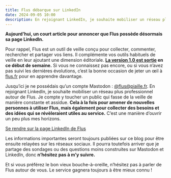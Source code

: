 ```yaml
---
title: Flus débarque sur LinkedIn
date: 2024-09-05 10:00
description: En rejoignant LinkedIn, je souhaite mobiliser un réseau plus professionnel autour de Flus.
---
```


**Aujourd’hui, un court article pour annoncer que Flus possède désormais sa page LinkedIn.**

Pour rappel, Flus est un outil de veille conçu pour collecter, commenter, rechercher et partager vos liens.
Il complémente vos outils habituels de veille en leur ajoutant une dimension éditoriale.
**[La version 1.0 est sortie](flus-un-point-zero.html) en ce début de semaine.**
Si vous ne connaissez pas encore, ou si vous n’avez pas suivi les dernières évolutions, c’est la bonne occasion de jeter un œil à [flus.fr](https://flus.fr) pour en apprendre davantage.

Jusqu’ici je ne possédais qu’un compte Mastodon : [@flus@piaille.fr](https://piaille.fr/@flus).
En rejoignant LinkedIn, je souhaite mobiliser un réseau plus professionnel autour de Flus.
Je compte y toucher un public qui fasse de la veille de manière constante et assidue.
**Cela à la fois pour amener de nouvelles personnes à utiliser Flus, mais également pour collecter des besoins et des idées qui se révèleraient utiles au service.**
C’est une manière d’ouvrir un peu plus mes horizons.

<p class="text--center">
    <a class="button button--primary" href="https://www.linkedin.com/company/flus-fr">
        Se rendre sur la page LinkedIn de Flus
    </a>
</p>

Les informations importantes seront toujours publiées sur ce blog pour être ensuite relayées sur les réseaux sociaux.
Il pourra toutefois arriver que je partage des sondages ou des questions moins construites sur Mastodon et LinkedIn, donc **n’hésitez pas à m’y suivre.**

Et si vous préférez le bon vieux bouche-à-oreille, n’hésitez pas à parler de Flus autour de vous.
Le service gagnera toujours à être mieux connu !
